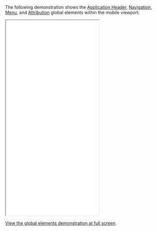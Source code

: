 The following demonstration shows the [Application Header](application-header), [Navigation](navigation), [Menu](menu), and [Attribution](attribution) global elements within the mobile viewport.

<div class="flex justify-center py-6">
  <iframe style="width: {{ this.tokens.screen.small }}; margin: 0 auto" height="628" src="{{ this.baseUrl }}/demos/global-nyc-id.html" class="border-4 border-scale-3" tabindex="-1"></iframe>
</div>

<a href="{{ this.baseUrl }}demos/global-nyc-id" target="_blank" rel="noopener nofollow">View the global elements demonstration at full screen</a>.
